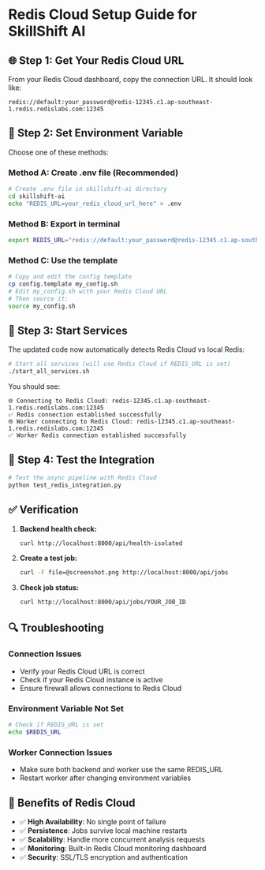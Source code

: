 # Redis Cloud Setup Guide for SkillShift AI

## 🌐 Step 1: Get Your Redis Cloud URL

From your Redis Cloud dashboard, copy the connection URL. It should look like:

```
redis://default:your_password@redis-12345.c1.ap-southeast-1.redis.redislabs.com:12345
```

## 🔧 Step 2: Set Environment Variable

Choose one of these methods:

### Method A: Create .env file (Recommended)

```bash
# Create .env file in skillshift-ai directory
cd skillshift-ai
echo "REDIS_URL=your_redis_cloud_url_here" > .env
```

### Method B: Export in terminal

```bash
export REDIS_URL="redis://default:your_password@redis-12345.c1.ap-southeast-1.redis.redislabs.com:12345"
```

### Method C: Use the template

```bash
# Copy and edit the config template
cp config.template my_config.sh
# Edit my_config.sh with your Redis Cloud URL
# Then source it:
source my_config.sh
```

## 🚀 Step 3: Start Services

The updated code now automatically detects Redis Cloud vs local Redis:

```bash
# Start all services (will use Redis Cloud if REDIS_URL is set)
./start_all_services.sh
```

You should see:

```
🌐 Connecting to Redis Cloud: redis-12345.c1.ap-southeast-1.redis.redislabs.com:12345
✅ Redis connection established successfully
🌐 Worker connecting to Redis Cloud: redis-12345.c1.ap-southeast-1.redis.redislabs.com:12345
✅ Worker Redis connection established successfully
```

## 🧪 Step 4: Test the Integration

```bash
# Test the async pipeline with Redis Cloud
python test_redis_integration.py
```

## ✅ Verification

1. **Backend health check:**

   ```bash
   curl http://localhost:8000/api/health-isolated
   ```

2. **Create a test job:**

   ```bash
   curl -F file=@screenshot.png http://localhost:8000/api/jobs
   ```

3. **Check job status:**
   ```bash
   curl http://localhost:8000/api/jobs/YOUR_JOB_ID
   ```

## 🔍 Troubleshooting

### Connection Issues

- Verify your Redis Cloud URL is correct
- Check if your Redis Cloud instance is active
- Ensure firewall allows connections to Redis Cloud

### Environment Variable Not Set

```bash
# Check if REDIS_URL is set
echo $REDIS_URL
```

### Worker Connection Issues

- Make sure both backend and worker use the same REDIS_URL
- Restart worker after changing environment variables

## 🌟 Benefits of Redis Cloud

- ✅ **High Availability**: No single point of failure
- ✅ **Persistence**: Jobs survive local machine restarts
- ✅ **Scalability**: Handle more concurrent analysis requests
- ✅ **Monitoring**: Built-in Redis Cloud monitoring dashboard
- ✅ **Security**: SSL/TLS encryption and authentication
